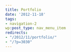 ```yaml
---
title: Portfolio
date: '2012-11-18'
tags:
- navigation-2
wp:post_type: nav_menu_item
redirects:
- "/2012/11/portfolio/"
- "/?p=3030"
---
```



